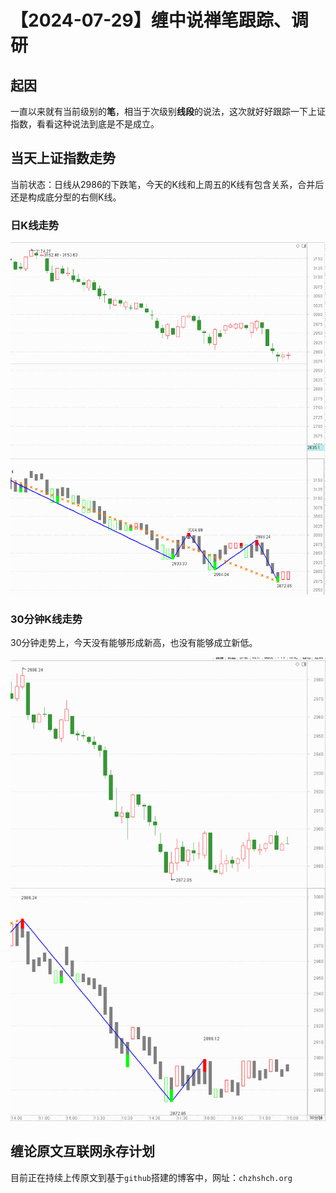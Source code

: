 # 【2024-07-29】缠中说禅笔跟踪、调研
## 起因

一直以来就有当前级别的**笔**，相当于次级别**线段**的说法，这次就好好跟踪一下上证指数，看看这种说法到底是不是成立。



## 当天上证指数走势

当前状态：日线从2986的下跌笔，今天的K线和上周五的K线有包含关系，合并后还是构成底分型的右侧K线。



### 日K线走势

![](day\20240729.png)



### 30分钟K线走势

30分钟走势上，今天没有能够形成新高，也没有能够成立新低。



![](min30\20240729.png)



## 缠论原文互联网永存计划

目前正在持续上传原文到基于`github`搭建的博客中，网址：`chzhshch.org`



